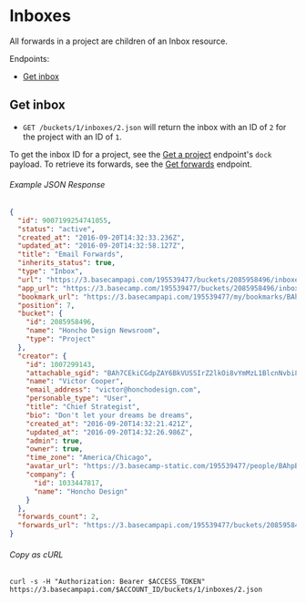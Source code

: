 Inboxes
=======

All forwards in a project are children of an Inbox resource.

Endpoints:

- [Get inbox](#get-inbox)


Get inbox
---------

* `GET /buckets/1/inboxes/2.json` will return the inbox with an ID of `2` for the project with an ID of `1`.

To get the inbox ID for a project, see the [Get a project][1] endpoint's `dock` payload. To retrieve its forwards, see the [Get forwards][2] endpoint.

###### Example JSON Response
<!-- START GET /buckets/1/inboxes/2.json -->
```json
{
  "id": 9007199254741055,
  "status": "active",
  "created_at": "2016-09-20T14:32:33.236Z",
  "updated_at": "2016-09-20T14:32:58.127Z",
  "title": "Email Forwards",
  "inherits_status": true,
  "type": "Inbox",
  "url": "https://3.basecampapi.com/195539477/buckets/2085958496/inboxes/9007199254741055.json",
  "app_url": "https://3.basecamp.com/195539477/buckets/2085958496/inboxes/9007199254741055",
  "bookmark_url": "https://3.basecampapi.com/195539477/my/bookmarks/BAh7CEkiCGdpZAY6BkVUSSIuZ2lkOi8vYmMzL1JlY29yZGluZy8xMDY0MDkwNjU3P2V4cGlyZXNfaW4GOwBUSSIMcHVycG9zZQY7AFRJIg1yZWFkYWJsZQY7AFRJIg9leHBpcmVzX2F0BjsAVDA=--07c5a6e5559c95f6f35baaa489dae326746916bb.json",
  "position": 7,
  "bucket": {
    "id": 2085958496,
    "name": "Honcho Design Newsroom",
    "type": "Project"
  },
  "creator": {
    "id": 1007299143,
    "attachable_sgid": "BAh7CEkiCGdpZAY6BkVUSSIrZ2lkOi8vYmMzL1BlcnNvbi8xMDA3Mjk5MTQzP2V4cGlyZXNfaW4GOwBUSSIMcHVycG9zZQY7AFRJIg9hdHRhY2hhYmxlBjsAVEkiD2V4cGlyZXNfYXQGOwBUMA==--919d2c8b11ff403eefcab9db42dd26846d0c3102",
    "name": "Victor Cooper",
    "email_address": "victor@honchodesign.com",
    "personable_type": "User",
    "title": "Chief Strategist",
    "bio": "Don't let your dreams be dreams",
    "created_at": "2016-09-20T14:32:21.421Z",
    "updated_at": "2016-09-20T14:32:26.986Z",
    "admin": true,
    "owner": true,
    "time_zone": "America/Chicago",
    "avatar_url": "https://3.basecamp-static.com/195539477/people/BAhpBEcqCjw=--c632b967cec296b87363a697a67a87f9cc1e5b45/avatar-64-x4",
    "company": {
      "id": 1033447817,
      "name": "Honcho Design"
    }
  },
  "forwards_count": 2,
  "forwards_url": "https://3.basecampapi.com/195539477/buckets/2085958496/inboxes/9007199254741055/forwards.json"
}
```
<!-- END GET /buckets/1/inboxes/2.json -->

###### Copy as cURL

``` shell
curl -s -H "Authorization: Bearer $ACCESS_TOKEN" https://3.basecampapi.com/$ACCOUNT_ID/buckets/1/inboxes/2.json
```


[1]: https://github.com/basecamp/bc3-api/blob/master/sections/projects.md#get-a-project
[2]: https://github.com/basecamp/bc3-api/blob/master/sections/forwards.md#get-forwards
